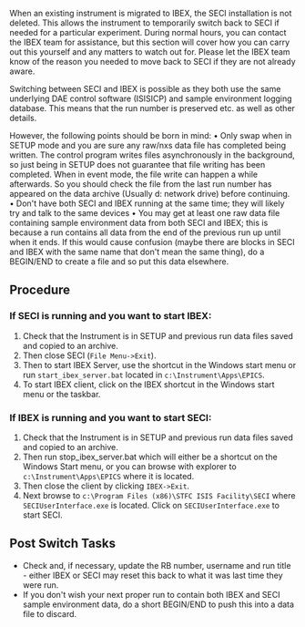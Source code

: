 When an existing instrument is migrated to IBEX, the SECI installation is not deleted. This allows the instrument to temporarily switch back to SECI if needed for a particular experiment. During normal hours, you can contact the IBEX team for assistance, but this section will cover how you can carry out this yourself and any matters to watch out for. Please let the IBEX team know of the reason you needed to move back to SECI if they are not already aware.

Switching between SECI and IBEX is possible as they both use the same underlying DAE control software (ISISICP) and sample environment logging database. This means that the run number is preserved etc. as well as other details. 

However, the following points should be born in mind:
•	Only swap when in SETUP mode and you are sure any raw/nxs data file has completed being written. The control program writes files asynchronously in the background, so just being in SETUP does not guarantee that file writing has been completed. When in event mode, the file write can happen a while afterwards. So you should check the file from the last run number has appeared on the data archive (Usually d: network drive) before continuing.
•	Don't have both SECI and IBEX running at the same time; they will likely try and talk to the same devices
•	You may get at least one raw data file containing sample environment data from both SECI and IBEX; this is because a run contains all data from the end of the previous run up until when it ends. If this would cause confusion (maybe there are blocks in SECI and IBEX with the same name that don't mean the same thing), do a BEGIN/END to create a file and so put this data elsewhere.

## Procedure

### If SECI is running and you want to start IBEX:

1. Check that the Instrument is in SETUP and previous run data files saved and copied to an archive.
2. Then close SECI (`File Menu->Exit`).
3. Then to start IBEX Server, use the shortcut in the Windows start menu or run `start_ibex_server.bat` located in `c:\Instrument\Apps\EPICS`.
4. To start IBEX client, click on the IBEX shortcut in the Windows start menu or the taskbar.

### If IBEX is running and you want to start SECI:

1.	Check that the Instrument is in SETUP and previous run data files saved and copied to an archive.
2.	Then run stop_ibex_server.bat which will either be a shortcut on the Windows Start menu, or you can browse with explorer to `c:\Instrument\Apps\EPICS` where it is located.
3.	Then close the client by clicking `IBEX->Exit`.
4.	Next browse to `c:\Program Files (x86)\STFC ISIS Facility\SECI` where `SECIUserInterface.exe` is located. Click on `SECIUserInterface.exe` to start SECI.

## Post Switch Tasks

- Check and, if necessary, update the RB number, username and run title - either IBEX or SECI may reset this back to what it was last time they were run.
- If you don't wish your next proper run to contain both IBEX and SECI sample environment data, do a short BEGIN/END to push this into a data file to discard.
